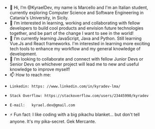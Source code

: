 - 👋 Hi, I’m @KyraelDev, my name is Marcello and I'm an Italian student, currently exploring Computer Science and Software Engineering in Catania's University, in Sicily.
- 👀 I’m interested in learning, working and collaborating with fellow developers to build cool products and envision future technologies together, and be part of the change I want to see in the world!
- 🌱 I’m currently learning JavaScript, Java and Python. Still learning Vue.Js and React frameworks. I'm interested in learning more exciting tech tools to enhance my workflow and my general knowledge of development.
- 💞️ I’m looking to collaborate and connect with fellow Junior Devs or Senior Devs on whichever project will lead me to new and useful knowledge to improve myself!
- 📫 How to reach me:
-     Linkedin: https: //www.linkedin.com/in/kyradev-lma/
-     Stack Overflow: https://stackoverflow.com/users/23445990/kyradev
-     E-mail:   kyrael.dev@gmail.com
- ⚡ Fun fact: I like coding with a big pikachu blanket... but don't tell anyone. It's my pika-secret. Gek Mercante.
